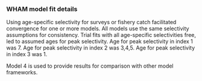 ### WHAM model fit details

Using age-specific selectivity for surveys or fishery catch facilitated convergence for one or more models.
All models use the same selectivity assumptions for consistency.
Trial fits with all age-specific selectivities free, led to assumed ages for peak selectivity.
Age for peak selectivity in index 1 was 7.
Age for peak selectivity in index 2 was 3,4,5.
Age for peak selectivity in index 3 was 1.

Model 4 is used to provide results for comparison with other model frameworks.
